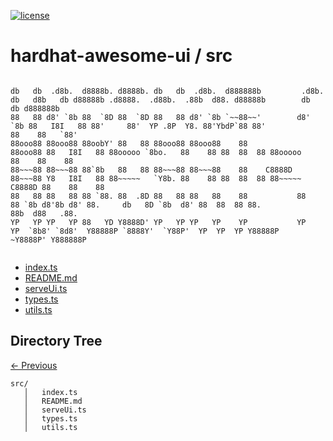 
[![license](https://img.shields.io/github/license/jamesisaac/react-native-background-task.svg)](https://opensource.org/licenses/MIT)


# hardhat-awesome-ui / src

```

db   db  .d8b.  d8888b. d8888b. db   db  .d8b.  d888888b         .d8b.  db   d8b   db d88888b .d8888.  .d88b.  .88b  d88. d88888b        db    db d888888b 
88   88 d8' `8b 88  `8D 88  `8D 88   88 d8' `8b `~~88~~'        d8' `8b 88   I8I   88 88'     88'  YP .8P  Y8. 88'YbdP`88 88'            88    88   `88'   
88ooo88 88ooo88 88oobY' 88   88 88ooo88 88ooo88    88           88ooo88 88   I8I   88 88ooooo `8bo.   88    88 88  88  88 88ooooo        88    88    88    
88~~~88 88~~~88 88`8b   88   88 88~~~88 88~~~88    88    C8888D 88~~~88 Y8   I8I   88 88~~~~~   `Y8b. 88    88 88  88  88 88~~~~~ C8888D 88    88    88    
88   88 88   88 88 `88. 88  .8D 88   88 88   88    88           88   88 `8b d8'8b d8' 88.     db   8D `8b  d8' 88  88  88 88.            88b  d88   .88.   
YP   YP YP   YP 88   YD Y8888D' YP   YP YP   YP    YP           YP   YP  `8b8' `8d8'  Y88888P `8888Y'  `Y88P'  YP  YP  YP Y88888P        ~Y8888P' Y888888P 
  
```


 - [index.ts](./index.ts) - [README.md](./README.md) - [serveUi.ts](./serveUi.ts) - [types.ts](./types.ts) - [utils.ts](./utils.ts)
## Directory Tree
[<- Previous](https://github.com/marc-aurele-besner/hardhat-awesome-ui)
```
src/
   │   index.ts
   │   README.md
   │   serveUi.ts
   │   types.ts
   │   utils.ts
```
